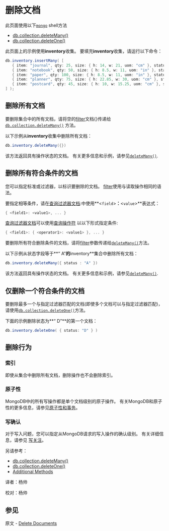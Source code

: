 # 删除文档

此页面使用以下[`mongo`](https://docs.mongodb.com/master/reference/program/mongo/#bin.mongo)  shell方法

- [db.collection.deleteMany()](https://docs.mongodb.com/manual/reference/method/db.collection.deleteMany/#db.collection.deleteMany)
- [db.collection.deleteOne()](https://docs.mongodb.com/manual/reference/method/db.collection.deleteOne/#db.collection.deleteOne)

此页面上的示例使用**inventory**收集。 要填充**inventory**收集，请运行以下命令：

```powershell
db.inventory.insertMany( [
   { item: "journal", qty: 25, size: { h: 14, w: 21, uom: "cm" }, status: "A" },
   { item: "notebook", qty: 50, size: { h: 8.5, w: 11, uom: "in" }, status: "P" },
   { item: "paper", qty: 100, size: { h: 8.5, w: 11, uom: "in" }, status: "D" },
   { item: "planner", qty: 75, size: { h: 22.85, w: 30, uom: "cm" }, status: "D" },
   { item: "postcard", qty: 45, size: { h: 10, w: 15.25, uom: "cm" }, status: "A" },
] );
```

## 删除所有文档

要删除集合中的所有文档，请将空的[filter](https://docs.mongodb.com/master/core/document/#document-query-filter)文档{}传递给[`db.collection.deleteMany()`](https://docs.mongodb.com/master/reference/method/db.collection.deleteMany/#db.collection.deleteMany) 方法。

以下示例从**inventory**收集中删除所有文档：

```powershell
db.inventory.deleteMany({})
```

该方法返回具有操作状态的文档。 有关更多信息和示例，请参见[`deleteMany()`](https://docs.mongodb.com/master/reference/method/db.collection.deleteMany/#db.collection.deleteMany).

## 删除所有符合条件的文档

您可以指定标准或过滤器，以标识要删除的文档。 [filter](https://docs.mongodb.com/master/core/document/#document-query-filter)使用与读取操作相同的语法。

要指定相等条件，请在[查询过滤器文档](https://docs.mongodb.com/master/core/document/#document-query-filter):中使用**<`field`>**：**<`value`>**表达式：

```powershell
{ <field1>: <value1>, ... }
```

[查询过滤器文档](https://docs.mongodb.com/master/core/document/#document-query-filter)可以使用[查询操作符](https://docs.mongodb.com/master/reference/operator/query/#query-selectors) 以以下形式指定条件:

```powershell
{ <field1>: { <operator1>: <value1> }, ... }
```

要删除所有符合删除条件的文档，请将[filter](https://docs.mongodb.com/master/core/document/#document-query-filter)参数传递给[`deleteMany()`](https://docs.mongodb.com/master/reference/method/db.collection.deleteMany/#db.collection.deleteMany)方法。

以下示例从状态字段等于**“ A”**的**inventory**集合中删除所有文档：

```powershell
db.inventory.deleteMany({ status : "A" })
```

该方法返回具有操作状态的文档。 有关更多信息和示例，请参见[`deleteMany()`](https://docs.mongodb.com/master/reference/method/db.collection.deleteMany/#db.collection.deleteMany).

## 仅删除一个符合条件的文档

要删除最多一个与指定过滤器匹配的文档(即使多个文档可以与指定过滤器匹配)，请使用[`db.collection.deleteOne()`](https://docs.mongodb.com/master/reference/method/db.collection.deleteOne/#db.collection.deleteOne)方法。

下面的示例删除状态为**“ D”**的第一个文档：

```powershell
db.inventory.deleteOne( { status: "D" } )
```

## 删除行为

### 索引

即使从集合中删除所有文档，删除操作也不会删除索引。

### 原子性

MongoDB中的所有写操作都是单个文档级别的原子操作。 有关MongoDB和原子性的更多信息，请参见[原子性和事务](https://docs.mongodb.com/manual/core/write-operations-atomicity/)。

### 写确认

对于写入问题，您可以指定从MongoDB请求的写入操作的确认级别。 有关详细信息，请参见 [写关注](https://docs.mongodb.com/manual/reference/write-concern/)。

另请参考：

- [db.collection.deleteMany()](https://docs.mongodb.com/manual/reference/method/db.collection.deleteMany/#db.collection.deleteMany)
- [db.collection.deleteOne()](https://docs.mongodb.com/manual/reference/method/db.collection.deleteOne/#db.collection.deleteOne)
- [Additional Methods](https://docs.mongodb.com/manual/reference/delete-methods/#additional-deletes)



译者：杨帅

校对：杨帅


## 参见

原文 - [Delete Documents]( https://docs.mongodb.com/manual/tutorial/remove-documents/ )

